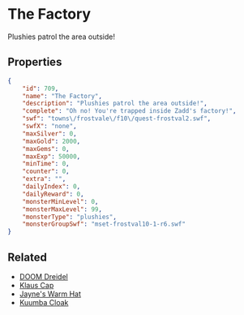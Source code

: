 # The Factory

Plushies patrol the area outside!

## Properties

```json
{
    "id": 709,
    "name": "The Factory",
    "description": "Plushies patrol the area outside!",
    "complete": "Oh no! You're trapped inside Zadd's factory!",
    "swf": "towns\/frostvale\/f10\/quest-frostval2.swf",
    "swfX": "none",
    "maxSilver": 0,
    "maxGold": 2000,
    "maxGems": 0,
    "maxExp": 50000,
    "minTime": 0,
    "counter": 0,
    "extra": "",
    "dailyIndex": 0,
    "dailyReward": 0,
    "monsterMinLevel": 0,
    "monsterMaxLevel": 99,
    "monsterType": "plushies",
    "monsterGroupSwf": "mset-frostval10-1-r6.swf"
}
```

## Related

- [DOOM Dreidel](../items/4728-doom-dreidel.md)
- [Klaus Cap](../items/4729-klaus-cap.md)
- [Jayne's Warm Hat](../items/4730-jayne-s-warm-hat.md)
- [Kuumba Cloak](../items/4731-kuumba-cloak.md)

